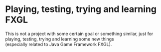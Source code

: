 # Playing, testing, trying and learning FXGL
This is not a project with some certain goal or something similar,
just for playing, testing, trying and learning
some new things  
(especially related to Java Game Framework FXGL).
